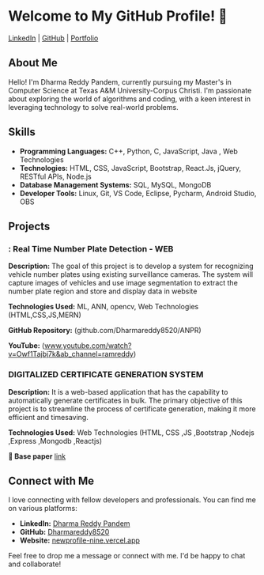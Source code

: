 # Welcome to My GitHub Profile! 👋

[LinkedIn](https://www.linkedin.com/in/dharmareddypandem/) | [GitHub](https://github.com/Dharmareddy8520) | [Portfolio](https://newprofile-nine.vercel.app/)

## About Me

Hello! I'm Dharma Reddy Pandem, currently pursuing my Master's in Computer Science at Texas A&M University-Corpus Christi. I'm passionate about exploring the world of algorithms and coding, with a keen interest in leveraging technology to solve real-world problems.

## Skills

- **Programming Languages:** C++, Python, C, JavaScript, Java , Web Technologies
- **Technologies:** HTML, CSS, JavaScript, Bootstrap, React.Js, jQuery, RESTful APIs, Node.js
- **Database Management Systems:** SQL, MySQL, MongoDB
- **Developer Tools:** Linux, Git, VS Code, Eclipse, Pycharm, Android Studio, OBS

## Projects

### : Real Time Number Plate Detection - WEB

**Description:** The goal of this project is to develop a system for recognizing vehicle number plates using existing surveillance cameras. The system will capture images of vehicles and use image segmentation to extract the number plate region and store and display data in website

**Technologies Used:** ML, ANN, opencv, Web Technologies (HTML,CSS,JS,MERN)

**GitHub Repository:** (github.com/Dharmareddy8520/ANPR)

**YouTube:** (www.youtube.com/watch?v=Owf1Tajbj7k&ab_channel=ramreddy)

### DIGITALIZED CERTIFICATE GENERATION SYSTEM

**Description:** It is a web-based application that has the capability to automatically generate certificates in bulk. The primary objective of this project is to streamline the process of certificate generation, making it more efficient and timesaving.

**Technologies Used:** Web Technologies (HTML, CSS ,JS ,Bootstrap ,Nodejs ,Express ,Mongodb ,Reactjs)

** Base paper** [link](ijsrem.com/download/digitalized-certificate-generation-system/)

## Connect with Me

I love connecting with fellow developers and professionals. You can find me on various platforms:

- **LinkedIn:** [Dharma Reddy Pandem](https://www.linkedin.com/in/dharmareddypandem/)
- **GitHub:** [Dharmareddy8520](https://github.com/Dharmareddy8520)
- **Website:** [newprofile-nine.vercel.app](https://newprofile-nine.vercel.app/)

Feel free to drop me a message or connect with me. I'd be happy to chat and collaborate!
